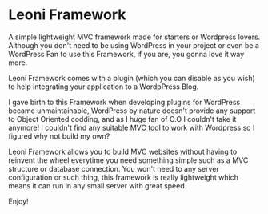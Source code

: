 Leoni Framework
====

A simple lightweight MVC framework made for starters or Wordpress lovers.
Although you don't need to be using WordPress in your project or even be a WordPress Fan to use this Framework, if you are, you gonna love it way more.

Leoni Framework comes with a plugin (which you can disable as you wish) to help integrating your application to a WordpPress Blog.

I gave birth to this Framework when developing plugins for WordPress became unmaintainable, WordPress by nature doesn't provide any support to Object Oriented codding, and as I huge fan of O.O I couldn't take it anymore! I couldn't find any suitable MVC tool to work with Wordpress so I figured why not build my own?

Leoni Framework allows you to build MVC websites without having to reinvent the wheel everytime you need something simple such as a MVC structure or database connection. You won't need to any server configuration or such thing, this framework is really lightweight which means it can run in any small server with great speed.

Enjoy!

